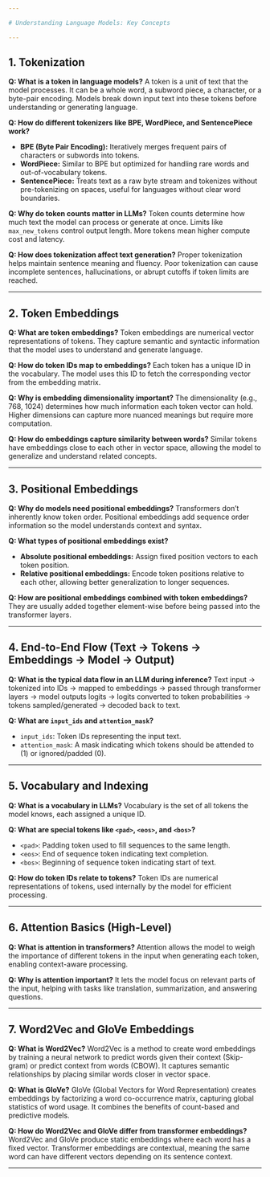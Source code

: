 ```yaml
---

# Understanding Language Models: Key Concepts

---
```


## 1. Tokenization

**Q: What is a token in language models?**
A token is a unit of text that the model processes. It can be a whole word, a subword piece, a character, or a byte-pair encoding. Models break down input text into these tokens before understanding or generating language.

**Q: How do different tokenizers like BPE, WordPiece, and SentencePiece work?**

* **BPE (Byte Pair Encoding):** Iteratively merges frequent pairs of characters or subwords into tokens.
* **WordPiece:** Similar to BPE but optimized for handling rare words and out-of-vocabulary tokens.
* **SentencePiece:** Treats text as a raw byte stream and tokenizes without pre-tokenizing on spaces, useful for languages without clear word boundaries.

**Q: Why do token counts matter in LLMs?**
Token counts determine how much text the model can process or generate at once. Limits like `max_new_tokens` control output length. More tokens mean higher compute cost and latency.

**Q: How does tokenization affect text generation?**
Proper tokenization helps maintain sentence meaning and fluency. Poor tokenization can cause incomplete sentences, hallucinations, or abrupt cutoffs if token limits are reached.

---

## 2. Token Embeddings

**Q: What are token embeddings?**
Token embeddings are numerical vector representations of tokens. They capture semantic and syntactic information that the model uses to understand and generate language.

**Q: How do token IDs map to embeddings?**
Each token has a unique ID in the vocabulary. The model uses this ID to fetch the corresponding vector from the embedding matrix.

**Q: Why is embedding dimensionality important?**
The dimensionality (e.g., 768, 1024) determines how much information each token vector can hold. Higher dimensions can capture more nuanced meanings but require more computation.

**Q: How do embeddings capture similarity between words?**
Similar tokens have embeddings close to each other in vector space, allowing the model to generalize and understand related concepts.

---

## 3. Positional Embeddings

**Q: Why do models need positional embeddings?**
Transformers don’t inherently know token order. Positional embeddings add sequence order information so the model understands context and syntax.

**Q: What types of positional embeddings exist?**

* **Absolute positional embeddings:** Assign fixed position vectors to each token position.
* **Relative positional embeddings:** Encode token positions relative to each other, allowing better generalization to longer sequences.

**Q: How are positional embeddings combined with token embeddings?**
They are usually added together element-wise before being passed into the transformer layers.

---

## 4. End-to-End Flow (Text → Tokens → Embeddings → Model → Output)

**Q: What is the typical data flow in an LLM during inference?**
Text input → tokenized into IDs → mapped to embeddings → passed through transformer layers → model outputs logits → logits converted to token probabilities → tokens sampled/generated → decoded back to text.

**Q: What are `input_ids` and `attention_mask`?**

* `input_ids`: Token IDs representing the input text.
* `attention_mask`: A mask indicating which tokens should be attended to (1) or ignored/padded (0).

---

## 5. Vocabulary and Indexing

**Q: What is a vocabulary in LLMs?**
Vocabulary is the set of all tokens the model knows, each assigned a unique ID.

**Q: What are special tokens like `<pad>`, `<eos>`, and `<bos>`?**

* `<pad>`: Padding token used to fill sequences to the same length.
* `<eos>`: End of sequence token indicating text completion.
* `<bos>`: Beginning of sequence token indicating start of text.

**Q: How do token IDs relate to tokens?**
Token IDs are numerical representations of tokens, used internally by the model for efficient processing.

---

## 6. Attention Basics (High-Level)

**Q: What is attention in transformers?**
Attention allows the model to weigh the importance of different tokens in the input when generating each token, enabling context-aware processing.

**Q: Why is attention important?**
It lets the model focus on relevant parts of the input, helping with tasks like translation, summarization, and answering questions.

---

## 7. Word2Vec and GloVe Embeddings

**Q: What is Word2Vec?**
Word2Vec is a method to create word embeddings by training a neural network to predict words given their context (Skip-gram) or predict context from words (CBOW). It captures semantic relationships by placing similar words closer in vector space.

**Q: What is GloVe?**
GloVe (Global Vectors for Word Representation) creates embeddings by factorizing a word co-occurrence matrix, capturing global statistics of word usage. It combines the benefits of count-based and predictive models.

**Q: How do Word2Vec and GloVe differ from transformer embeddings?**
Word2Vec and GloVe produce static embeddings where each word has a fixed vector. Transformer embeddings are contextual, meaning the same word can have different vectors depending on its sentence context.

---
